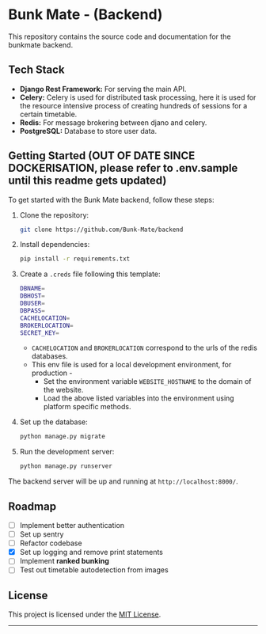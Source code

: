 # Bunk Mate - (Backend)

This repository contains the source code and documentation for the bunkmate backend.

## Tech Stack

- **Django Rest Framework:** For serving the main API.
- **Celery:** Celery is used for distributed task processing, here it is used for the resource intensive process of creating hundreds of sessions for a certain timetable.
- **Redis:** For message brokering between djano and celery.
- **PostgreSQL:** Database to store user data.

## Getting Started **(OUT OF DATE SINCE DOCKERISATION, please refer to .env.sample until this readme gets updated)**

To get started with the Bunk Mate backend, follow these steps:

1. Clone the repository:

   ```bash
   git clone https://github.com/Bunk-Mate/backend
   ```

2. Install dependencies:

   ```bash
   pip install -r requirements.txt
   ```

3. Create a `.creds` file following this template:
   ```bash
   DBNAME=
   DBHOST=
   DBUSER=
   DBPASS=
   CACHELOCATION=
   BROKERLOCATION=
   SECRET_KEY=
   ```
   * `CACHELOCATION` and `BROKERLOCATION` correspond to the urls of the redis databases.
   * This env file is used for a local development environment, for production - 
       - Set the environment variable `WEBSITE_HOSTNAME` to the domain of the website.
       - Load the above listed variables into the environment using platform specific methods.
3. Set up the database:

   ```bash
   python manage.py migrate
   ```

4. Run the development server:

   ```bash
   python manage.py runserver
   ```

The backend server will be up and running at `http://localhost:8000/`.

## Roadmap
- [ ] Implement better authentication
- [ ] Set up sentry
- [ ] Refactor codebase
- [x] Set up logging and remove print statements
- [ ] Implement **ranked bunking**
- [ ] Test out timetable autodetection from images

## License

This project is licensed under the [MIT License](https://opensource.org/license/mit).

---
